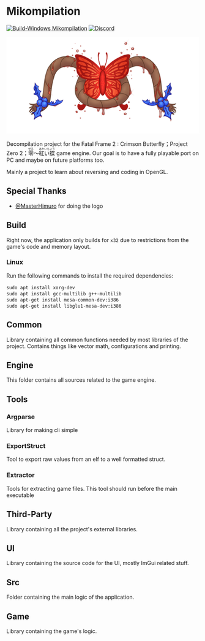 # Mikompilation
[![Build-Windows Mikompilation](https://github.com/wagrenier/Mikompilation/actions/workflows/Build.yml/badge.svg)](https://github.com/wagrenier/Mikompilation/actions/workflows/Build.yml) [![Discord](https://badgen.net/badge/icon/discord?icon=discord&label)](https://discord.gg/Ap4Sfcmwd9)

![Logo](logo/logo_blood.png)

Decompilation project for the Fatal Frame 2 : Crimson Butterfly；Project Zero 2；<ruby>零<rt>ぜろ</rt></ruby>～<ruby>紅い蝶<rt>あかいちょう</rt> game engine. Our goal is to have a fully playable port on PC and maybe on future platforms too.

Mainly a project to learn about reversing and coding in OpenGL.

## Special Thanks
* [@MasterHimuro](https://twitter.com/masterhimuro) for doing the logo

## Build
Right now, the application only builds for `x32` due to restrictions from the game's code and memory layout.
### Linux

Run the following commands to install the required dependencies:

```shell
sudo apt install xorg-dev
sudo apt install gcc-multilib g++-multilib
sudo apt-get install mesa-common-dev:i386
sudo apt-get install libglu1-mesa-dev:i386
```

## Common
Library containing all common functions needed by most libraries of the project. Contains things like vector math, configurations and printing.

## Engine
This folder contains all sources related to the game engine.

## Tools
### Argparse
Library for making cli simple

### ExportStruct
Tool to export raw values from an elf to a well formatted struct.

### Extractor
Tools for extracting game files. This tool should run before the main executable

## Third-Party
Library containing all the project's external libraries.

## UI
Library containing the source code for the UI, mostly ImGui related stuff.

## Src
Folder containing the main logic of the application.

## Game
Library containing the game's logic.
